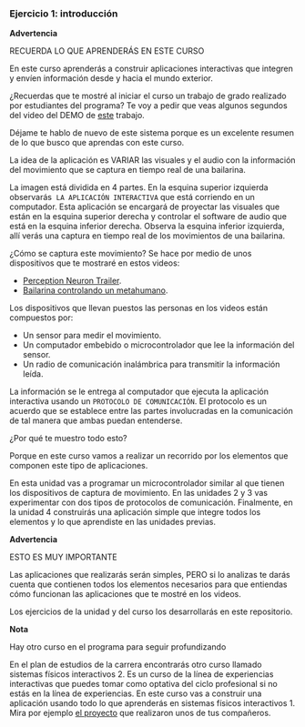 ### **Ejercicio 1: introducción**

**Advertencia**

RECUERDA LO QUE APRENDERÁS EN ESTE CURSO

En este curso aprenderás a construir aplicaciones interactivas que integren y envíen información desde y hacia el mundo exterior.

¿Recuerdas que te mostré al iniciar el curso un trabajo de grado realizado por estudiantes del programa? Te voy a pedir que veas algunos segundos del video del DEMO de [este](https://tdaxis.github.io/demo.html) trabajo.

Déjame te hablo de nuevo de este sistema porque es un excelente resumen de lo que busco que aprendas con este curso.

La idea de la aplicación es VARIAR las visuales y el audio con la información del movimiento que se captura en tiempo real de una bailarina.

La imagen está dividida en 4 partes. En la esquina superior izquierda observarás   `LA APLICACIÓN INTERACTIVA` que está corriendo en un computador. Esta aplicación se encargará de proyectar las visuales que están en la esquina superior derecha y controlar el software de audio que está en la esquina inferior derecha. Observa la esquina inferior izquierda, allí verás una captura en tiempo real de los movimientos de una bailarina.

¿Cómo se captura este movimiento? Se hace por medio de unos dispositivos que te mostraré en estos videos:

- [Perception Neuron Trailer](https://youtu.be/v72P7q0sIXI).
- [Bailarina controlando un metahumano](https://youtu.be/pynCWHD8RPg).

Los dispositivos que llevan puestos las personas en los videos están compuestos por:

- Un sensor para medir el movimiento.
- Un computador embebido o microcontrolador que lee la información del sensor.
- Un radio de comunicación inalámbrica para transmitir la información leída.

La información se le entrega al computador que ejecuta la aplicación interactiva usando un `PROTOCOLO DE COMUNICACIÓN`. El protocolo es un acuerdo que se establece entre las partes involucradas en la comunicación de tal manera que ambas puedan entenderse.

¿Por qué te muestro todo esto?

Porque en este curso vamos a realizar un recorrido por los elementos que componen este tipo de aplicaciones.

En esta unidad vas a programar un microcontrolador similar al que tienen los dispositivos de captura de movimiento. En las unidades 2 y 3 vas experimentar con dos tipos de protocolos de comunicación. Finalmente, en la unidad 4 construirás una aplicación simple que integre todos los elementos y lo que aprendiste en las unidades previas.

**Advertencia**

ESTO ES MUY IMPORTANTE

Las aplicaciones que realizarás serán simples, PERO si lo analizas te darás cuenta que contienen todos los elementos necesarios para que entiendas cómo funcionan las aplicaciones que te mostré en los videos.

Los ejercicios de la unidad y del curso los desarrollarás en este repositorio.

**Nota**

Hay otro curso en el programa para seguir profundizando

En el plan de estudios de la carrera encontrarás otro curso llamado sistemas físicos interactivos 2. Es un curso de la línea de experiencias interactivas que puedes tomar como optativa del ciclo profesional si no estás en la línea de experiencias. En este curso vas a construir una aplicación usando todo lo que aprenderás en sistemas físicos interactivos 1. Mira por ejemplo [el proyecto](https://github.com/juanferfranco/RisitasCorp_Rider) que realizaron unos de tus compañeros.
